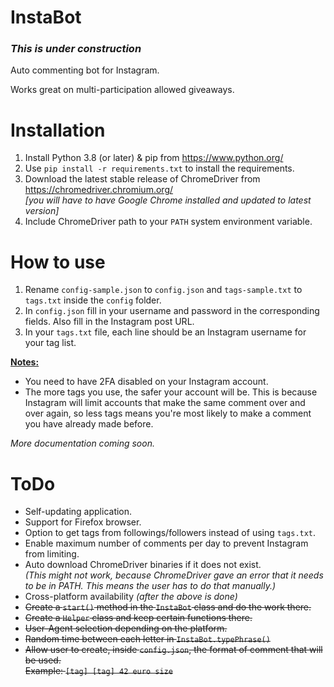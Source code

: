 # InstaBot

### *This is under construction*

Auto commenting bot for Instagram.

Works great on multi-participation allowed giveaways.

# Installation
1. Install Python 3.8 (or later) & pip from https://www.python.org/
2. Use `pip install -r requirements.txt` to install the requirements.
3. Download the latest stable release of ChromeDriver from https://chromedriver.chromium.org/<br>*[you will have to have Google Chrome installed and updated to latest version]*
4. Include ChromeDriver path to your `PATH` system environment variable.

# How to use
1. Rename `config-sample.json` to `config.json` and `tags-sample.txt` to `tags.txt` inside the `config` folder.
2. In `config.json` fill in your username and password in the corresponding fields. Also fill in the Instagram post URL.<br>
3. In your `tags.txt` file, each line should be an Instagram username for your tag list.

<u><b>Notes:</b></u>
* You need to have 2FA disabled on your Instagram account.
* The more tags you use, the safer your account will be.
This is because Instagram will limit accounts that make the same comment over and over again,
so less tags means you're most likely to make a comment you have already made before.

*More documentation coming soon.*

# ToDo
* Self-updating application.
* Support for Firefox browser.
* Option to get tags from followings/followers instead of using `tags.txt`.
* Enable maximum number of comments per day to prevent Instagram from limiting.
* Auto download ChromeDriver binaries if it does not exist.<br>
<i>(This might not work, because ChromeDriver gave an error that it needs to be in PATH. This means the user has to do that manually.)</i>
* Cross-platform availability <i>(after the above is done)</i>
* <s>Create a `start()` method in the `InstaBot` class and do the work there.</s>
* <s>Create a `Helper` class and keep certain functions there.</s>
* <s>User-Agent selection depending on the platform.</s>
* <s>Random time between each letter in `InstaBot.typePhrase()`</s>
* <s>Allow user to create, inside `config.json`, the format of comment that will be used.<br>
Example: `[tag] [tag] 42 euro size`</s>
